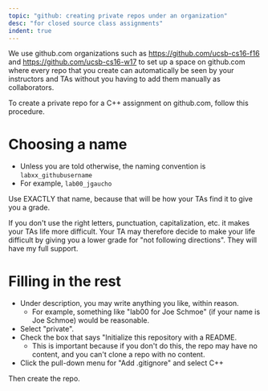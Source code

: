 ```yaml
---
topic: "github: creating private repos under an organization"
desc: "for closed source class assignments"
indent: true
---
```


We use github.com organizations such as <https://github.com/ucsb-cs16-f16> and <https://github.com/ucsb-cs16-w17> to set up a space
on github.com where every repo that you create can automatically be seen by your instructors and TAs without you having to add them manually as collaborators.

To create a private repo for a C++ assignment on github.com, follow this procedure.

# Choosing a name

* Unless you are told otherwise, the naming convention is `labxx_githubusername`
* For example, `lab00_jgaucho`

Use EXACTLY that name, because that will be how your TAs find it to give you a grade.    

If you don't use the right letters, punctuation, capitalization, etc. it makes your TAs life more difficult. Your TA 
may therefore decide to make your life difficult by giving you a lower grade for "not following directions". 
They will have my full support.                         

# Filling in the rest

-   Under description, you may write anything you like, within reason.                           
    -   For example, something like "lab00 for Joe Schmoe" (if your name is Joe Schmoe) would be reasonable.                                                                                     
-   Select "private".                                                                            
-   Check the box that says "Initialize this repository with a README.                           
    -   This is important because if you don't do this, the repo may have no content, and you can't clone a repo with no content.
-   Click the pull-down menu for "Add .gitignore" and select C++

Then create the repo.

